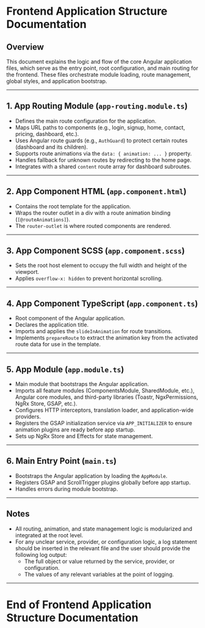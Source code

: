 # Frontend Application Structure Documentation

## Overview
This document explains the logic and flow of the core Angular application files, which serve as the entry point, root configuration, and main routing for the frontend. These files orchestrate module loading, route management, global styles, and application bootstrap.

---

## 1. App Routing Module (`app-routing.module.ts`)
- Defines the main route configuration for the application.
- Maps URL paths to components (e.g., login, signup, home, contact, pricing, dashboard, etc.).
- Uses Angular route guards (e.g., `AuthGuard`) to protect certain routes (dashboard and its children).
- Supports route animations via the `data: { animation: ... }` property.
- Handles fallback for unknown routes by redirecting to the home page.
- Integrates with a shared `content` route array for dashboard subroutes.

---

## 2. App Component HTML (`app.component.html`)
- Contains the root template for the application.
- Wraps the router outlet in a div with a route animation binding (`[@routeAnimations]`).
- The `router-outlet` is where routed components are rendered.

---

## 3. App Component SCSS (`app.component.scss`)
- Sets the root host element to occupy the full width and height of the viewport.
- Applies `overflow-x: hidden` to prevent horizontal scrolling.

---

## 4. App Component TypeScript (`app.component.ts`)
- Root component of the Angular application.
- Declares the application title.
- Imports and applies the `slideInAnimation` for route transitions.
- Implements `prepareRoute` to extract the animation key from the activated route data for use in the template.

---

## 5. App Module (`app.module.ts`)
- Main module that bootstraps the Angular application.
- Imports all feature modules (ComponentsModule, SharedModule, etc.), Angular core modules, and third-party libraries (Toastr, NgxPermissions, NgRx Store, GSAP, etc.).
- Configures HTTP interceptors, translation loader, and application-wide providers.
- Registers the GSAP initialization service via `APP_INITIALIZER` to ensure animation plugins are ready before app startup.
- Sets up NgRx Store and Effects for state management.

---

## 6. Main Entry Point (`main.ts`)
- Bootstraps the Angular application by loading the `AppModule`.
- Registers GSAP and ScrollTrigger plugins globally before app startup.
- Handles errors during module bootstrap.

---

## Notes
- All routing, animation, and state management logic is modularized and integrated at the root level.
- For any unclear service, provider, or configuration logic, a log statement should be inserted in the relevant file and the user should provide the following log output:
  - The full object or value returned by the service, provider, or configuration.
  - The values of any relevant variables at the point of logging.

---

# End of Frontend Application Structure Documentation 